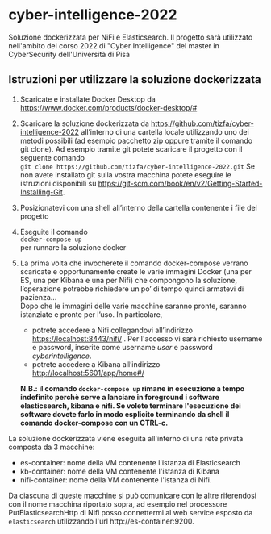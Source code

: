 # cyber-intelligence-2022
Soluzione dockerizzata per NiFi e Elasticsearch. Il progetto sarà utilizzato nell'ambito del corso 2022 di "Cyber Intelligence" del master in CyberSecurity dell'Università di Pisa

## Istruzioni per utilizzare la soluzione dockerizzata

1. Scaricate e installate Docker Desktop da https://www.docker.com/products/docker-desktop/#
2. Scaricare la soluzione dockerizzata da  https://github.com/tizfa/cyber-intelligence-2022 all’interno di una cartella locale utilizzando uno dei metodi possibili (ad esempio pacchetto zip oppure tramite il comando git clone). Ad esempio tramite git potete scaricare il progetto con il seguente comando  
`git clone https://github.com/tizfa/cyber-intelligence-2022.git` Se non avete installato git sulla vostra macchina potete eseguire le istruzioni disponibili su https://git-scm.com/book/en/v2/Getting-Started-Installing-Git.
3. Posizionatevi con una shell all’interno della cartella contenente i file del progetto
4. Eseguite il comando  
`docker-compose up`  
per runnare la soluzione docker
5. La prima volta che invocherete il comando docker-compose verrano scaricate e opportunamente create le varie immagini Docker (una per ES, una per Kibana e una per Nifi) che compongono la soluzione, l’operazione potrebbe richiedere un po’ di tempo quindi armatevi di pazienza…  
Dopo che le immagini delle varie macchine saranno pronte, saranno istanziate e pronte per l’uso. In particolare, 
      - potrete accedere a Nifi collegandovi all’indirizzo [https://localhost:8443/nifi/](https://localhost:8443/nifi/) . Per l'accesso vi sarà richiesto username e password, inserite come username *user* e password *cyberintelligence*.
      - potrete accedere a Kibana all’indirizzo [http://localhost:5601/app/home#/](http://localhost:5601/app/home#/)
      
      **N.B.: il comando `docker-compose up` rimane in esecuzione a tempo indefinito perchè serve a lanciare in foreground i software elasticsearch, kibana e nifi. Se volete terminare l'esecuzione dei software dovete farlo in modo esplicito terminando da shell il comando docker-compose con un CTRL-c.**


La soluzione dockerizzata viene eseguita all'interno di una rete privata composta da 3 macchine:
- es-container: nome della VM contenente l'istanza di Elasticsearch
- kb-container: nome della VM contenente l'istanza di Kibana
- nifi-container: nome della VM contenente l'istanza di Nifi.

Da ciascuna di queste macchine si può comunicare con le altre riferendosi con il nome macchina riportato sopra, ad esempio nel processore PutElasticsearchHttp di Nifi posso connettermi al web service esposto da `elasticsearch` utilizzando l'url http://es-container:9200.
